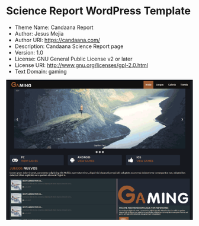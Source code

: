 # Science Report WordPress Template

* Theme Name: Candaana Report
* Author: Jesus Mejia
* Author URI: https://candaana.com/
* Description: Candaana Science Report page
* Version: 1.0
* License: GNU General Public License v2 or later
* License URI: http://www.gnu.org/licenses/gpl-2.0.html
* Text Domain: gaming

<img src="https://raw.githubusercontent.com/jmejia8/wp-gaming-template/master/screenshot.png"/>  